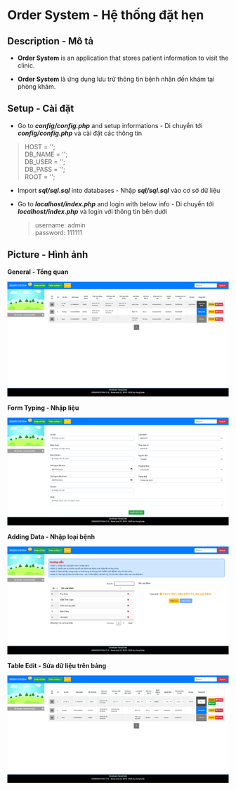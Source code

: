 # **Order System - Hệ thống đặt hẹn**

## **Description - Mô tả**

- **Order System** is an application that stores patient information to visit the clinic.

- **Order System** là ứng dụng lưu trữ thông tin bệnh nhân đến khám tại phòng khám.

## **Setup - Cài đặt**

- Go to _**config/config.php**_ and setup informations - Di chuyển tới _**config/config.php**_ và cài đặt các thông tin

> HOST = ''; <br>
> DB_NAME = ''; <br>
> DB_USER = ''; <br>
> DB_PASS = ''; <br>
> ROOT = '';

- Import _**sql/sql.sql**_ into databases - Nhập _**sql/sql.sql**_ vào cơ sở dữ liệu

- Go to _**localhost/index.php**_ and login with below info - Di chuyển tới _**localhost/index.php**_ và login với thông tin bên dưới
  > username: admin <br>
  > password: 111111 <br>

## **Picture - Hình ảnh**

**General - Tổng quan**

![General](./picture/1.png)

**Form Typing - Nhập liệu**

![Form Typing](./picture/2.png)

**Adding Data - Nhập loại bệnh**

![Adding Data](./picture/3.png)

**Table Edit - Sửa dữ liệu trên bảng**

![Adding Data](./picture/4.png)
